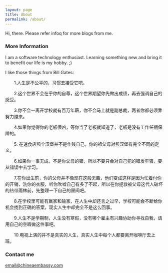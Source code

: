 ```yaml
---
layout: page
title: About
permalink: /about/
---
```


Hi, there. Please refer infoq for more blogs from me.

### More Information

I am a software technology enthusiast. Learning something new and bring it to benefit our life is my hobby. ;)

I like those things from Bill Gates:

　　1.人生是不公平的，习惯去接受它吧。

　　2.这个世界不会在乎你的自尊，这个世界期望你先做出成绩，再去强调自己的感受。

　　3.你不会一离开学校就有百万年薪，你不会马上就是副总裁，两者你都必须靠努力赚来。

　　4.如果你觉得你的老板很凶，等你当了老板就知道了，老板是没有工作任期保障的。

　　5. 在速食店煎个汉堡并不是作贱自己，你的祖父母对煎汉堡有完全不同的定义。

　　6.如果你一事无成，不是你父母的错，所以不要只会对自己犯的错发牢骚，要从错误中去学习。

　　7.在你出生前，你的父母并不像现在这般无趣，他们变成这样是因为忙着付你的开销，洗你的衣服，听你吹嘘自己有多了不起，所以在你拯救被父母这代人破坏的热带雨林前，先整理一下自己的房间吧。

　　8.在学校里可能有赢家和输家，在人生中却还言之过早，学校可能会不断给你机会找到正确的答案，现实人生中却完全不是这么回事。

　　9.人生不是学期制，人生没有寒假，没有哪个雇主有兴趣协助你寻找自我，请用自己的空暇做这件事吧。

　　10.电视上演的并不是真实的人生，真实人生中每个人都要离开咖啡厅去上班。 
### Contact me

[email@chineaembassy.com](mailto:ashleeeeeeyang@hotmail.com)
